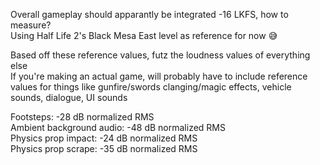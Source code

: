 Overall gameplay should apparantly be integrated -16 LKFS, how to measure?  
Using Half Life 2's Black Mesa East level as reference for now 😅  

Based off these reference values, futz the loudness values of everything else  
If you're making an actual game, will probably have to include reference values for things like gunfire/swords clanging/magic effects, vehicle sounds, dialogue, UI sounds  

Footsteps: -28 dB normalized RMS  
Ambient background audio: -48 dB normalized RMS  
Physics prop impact: -24 dB normalized RMS  
Physics prop scrape: -35 dB normalized RMS  